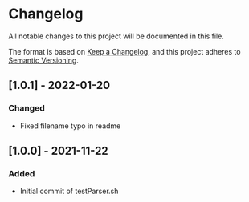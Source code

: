 # Changelog
All notable changes to this project will be documented in this file.

The format is based on [Keep a Changelog](https://keepachangelog.com/en/1.0.0/),
and this project adheres to [Semantic Versioning](https://semver.org/spec/v2.0.0.html).

## [1.0.1] - 2022-01-20
### Changed
- Fixed filename typo in readme

## [1.0.0] - 2021-11-22
### Added
- Initial commit of testParser.sh
